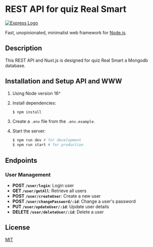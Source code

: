 # REST API for quiz Real Smart

[![Express Logo](https://i.cloudup.com/zfY6lL7eFa-3000x3000.png)](http://expressjs.com/)

  Fast, unopinionated, minimalist web framework for [Node.js](http://nodejs.org).

## Description
This REST API and Nuxt.js is designed for quiz Real Smart a Mongodb database.

## Installation and Setup API and WWW

1. Using Node version 16^

2. Install dependencies:
   ```bash
   $ npm install
   ```

3. Create a `.env` file from the `.env.example`.

4. Start the server:
   ```bash
   $ npm run dev # for development
   $ npm run start # for production
   ```

## Endpoints

### User Management

- **POST `/user/login`**: Login user
- **GET `/user/getAll`**: Retrieve all users
- **POST `/user/createUser`**: Create a new user
- **POST `/user/changePassword/:id`**: Change a user's password
- **PUT `/user/updateUser/:id`**: Update user details
- **DELETE `/user/deleteUser/:id`**: Delete a user

## License

  [MIT](LICENSE)